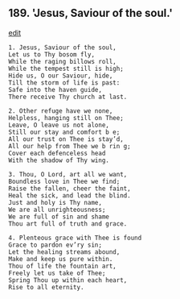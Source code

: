 
## 189.  'Jesus, Saviour of the soul.'
[edit](https://docs.google.com/document/d/1urS4XtozBvrEGqiOIlp9eHClwoiybdeZ/edit?mode=html)



    1. Jesus, Saviour of the soul,
    Let us to Thy bosom fly,
    While the raging billows roll,
    While the tempest still is high;
    Hide us, O our Saviour, hide,
    Till the storm of life is past:
    Safe into the haven guide,
    There receive Thy church at last.

    2. Other refuge have we none,
    Helpless, hanging still on Thee; 
    Leave, O leave us not alone,
    Still our stay and comfort b e;
    All our trust on Thee is stay’d,
    All our help from Thee we b rin g; 
    Cover each defenceless head 
    With the shadow of Thy wing.

    3. Thou, O Lord, art all we want,
    Boundless love in Thee we find; 
    Raise the fallen, cheer the faint,
    Heal the sick, and lead the blind. 
    Just and holy is Thy name,
    We are all unrighteousness;
    We are full of sin and shame 
    Thou art full of truth and grace.

    4. Plenteous grace with Thee is found
    Grace to pardon ev’ry sin;
    Let the healing streams abound, 
    Make and keep us pure within. 
    Thou of life the fountain art,
    Freely let us take of Thee;
    Spring Thou up within each heart, 
    Rise to all eternity.
